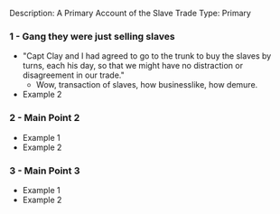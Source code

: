 Description: A Primary Account of the Slave Trade 
Type: Primary
### 1 - Gang they were just selling slaves
- "Capt Clay and I had agreed to go to the trunk to buy the slaves by turns, each his day, so that we might have no distraction or disagreement in our trade."
	- Wow, transaction of slaves, how businesslike, how demure.
- Example 2
### 2 - Main Point 2
- Example 1
- Example 2
### 3 - Main Point 3
- Example 1
- Example 2
